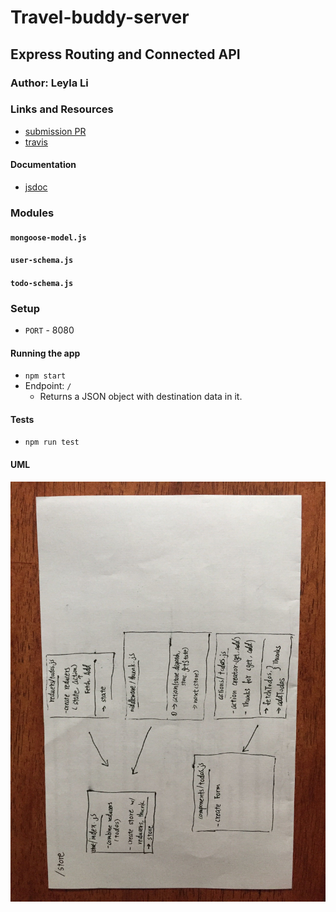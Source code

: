 # Travel-buddy-server

## Express Routing and Connected API

### Author: Leyla Li

### Links and Resources
* [submission PR](https://github.com/401-advanced-javascript-leyla/travel-buddy-server)
* [travis]()

#### Documentation
* [jsdoc](localhost:8080/docs)


### Modules
#### `mongoose-model.js`
#### `user-schema.js`
#### `todo-schema.js`

### Setup
* `PORT` - 8080

#### Running the app
* `npm start`
* Endpoint: `/`
  * Returns a JSON object with destination data in it.

  
#### Tests
* `npm run test`

#### UML
![UML](./travel-buddy-uml.jpg)